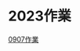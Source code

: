 # 2023作業
[0907作業](https://github.com/xuanlll17/112_pythonhw/blob/main/0907_%E4%BD%9C%E6%A5%AD/README.md)